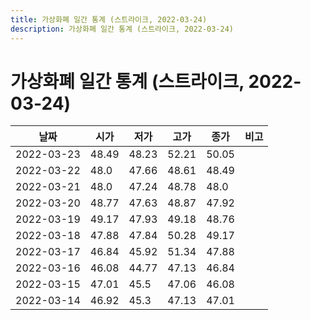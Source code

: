 ```yaml
---
title: 가상화폐 일간 통계 (스트라이크, 2022-03-24)
description: 가상화폐 일간 통계 (스트라이크, 2022-03-24)
---
```



가상화폐 일간 통계 (스트라이크, 2022-03-24)
===

|날짜|시가|저가|고가|종가|비고|
|--|--|--|--|--|--|
|2022-03-23|48.49|48.23|52.21|50.05|    |
|2022-03-22|48.0|47.66|48.61|48.49|    |
|2022-03-21|48.0|47.24|48.78|48.0|    |
|2022-03-20|48.77|47.63|48.87|47.92|    |
|2022-03-19|49.17|47.93|49.18|48.76|    |
|2022-03-18|47.88|47.84|50.28|49.17|    |
|2022-03-17|46.84|45.92|51.34|47.88|    |
|2022-03-16|46.08|44.77|47.13|46.84|    |
|2022-03-15|47.01|45.5|47.06|46.08|    |
|2022-03-14|46.92|45.3|47.13|47.01|    |
